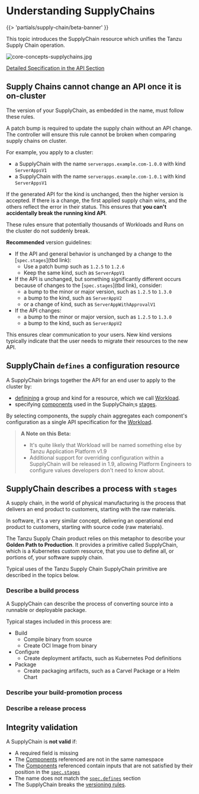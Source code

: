 # Understanding SupplyChains

{{> 'partials/supply-chain/beta-banner' }}

This topic introduces the SupplyChain resource which unifies the Tanzu Supply Chain operation.

![core-concepts-supplychains.jpg](./images/core-concepts-supplychains.jpg)

[Detailed Specification in the API Section](../../reference/api/supplychain.hbs.md)

## <a id="not-change-api"></a> Supply Chains cannot change an API once it is on-cluster

The version of your SupplyChain, as embedded in the name, must follow these rules.

A patch bump is required to update the supply chain without an API change.
The controller will ensure this rule cannot be broken when comparing supply chains on cluster.

For example, you apply to a cluster:

* a SupplyChain with the name `serverapps.example.com-1.0.0` with kind `ServerAppsV1`
* a SupplyChain with the name `serverapps.example.com-1.0.1` with kind `ServerAppsV1`

If the generated API for the kind is unchanged, then the higher version is accepted.
If there is a change, the first applied supply chain wins, and the others reflect the error in their status.
This ensures that **you can't accidentally break the running kind API**.

These rules ensure that potentially thousands of Workloads and Runs on the cluster do not suddenly break.

**Recommended** version guidelines:

* If the API and general behavior is unchanged by a change to the [`spec.stages`](tbd link):
  * Use a patch bump such as `1.2.5` to `1.2.6`
  * Keep the same kind, such as `ServerAppV1`
* If the API is unchanged, but something significantly different occurs because of changes to the [`spec.stages`](tbd link), consider:
  * a bump to the minor or major version, such as `1.2.5` to `1.3.0`
  * a bump to the kind, such as `ServerAppV2`
  * or a change of kind, such as `ServerAppWithApprovalV1`
* If the API changes:
  * a bump to the minor or major version, such as `1.2.5` to `1.3.0`
  * a bump to the kind, such as `ServerAppV2`

This ensures clear communication to your users. New kind versions typically indicate that the user
needs to migrate their resources to the new API.

## SupplyChain `defines` a configuration resource

A SupplyChain brings together the API for an end user to apply to the cluster by:

* [definining](../../reference/api/supplychain.hbs.md#specdefines) a group and kind for a resource, which we call [Workload].
* specifying [components] used in the SupplyChain;s [stages](../../reference/api/supplychain.hbs.md#specstages).

By selecting components, the supply chain aggregates each component's configuration as a single API specification for the [Workload].

> **A Note on this Beta:**
> 
> * It's quite likely that Workload will be named something else by Tanzu Application Platform v1.9
> * Additional support for overriding configuration within a SupplyChain will be released in 1.9, allowing Platform Engineers to configure values developers don't need to know about.

## SupplyChain describes a process with `stages`

A supply chain, in the world of physical manufacturing is the process that delivers an end product to customers, starting with the raw materials.

In software, it's a very similar concept, delivering an operational end product to customers, starting with source code (raw materials).

The Tanzu Supply Chain product relies on this metaphor to describe your **Golden Path to Production**. 
It provides a primitive called SupplyChain, which is a Kubernetes custom resource, that you use to define all, or portions of, your software supply chain.

Typical uses of the Tanzu Supply Chain SupplyChain primitive are described in the topics below.

### Describe a build process 
A SupplyChain can describe the process of converting source into a runnable or deployable package.

Typical stages included in this process are:
 
* Build
  * Compile binary from source
  * Create OCI Image from binary
* Configure
  * Create deployment artifacts, such as Kubernetes Pod definitions
* Package
  * Create packaging artifacts, such as a Carvel Package or a Helm Chart
 
### Describe your build-promotion process

<!-- Ask <Nick Webb> for a section here -->

### Describe a release process

<!-- tbd -->

## Integrity validation

A SupplyChain is **not valid** if:

* A required field is missing
* The [Components] referenced are not in the same namespace
* The [Components] referenced contain inputs that are not satisfied by their position in the [`spec.stages`](#specstages)
* The name does not match the [`spec.defines`](#specdefines) section
* The SupplyChain breaks the [versioning rules](#supply-chains-cannot-change-an-api-once-it-is-on-cluster).


[Components]: ./components.hbs.md
[Workload]: ./workloads.hbs.md